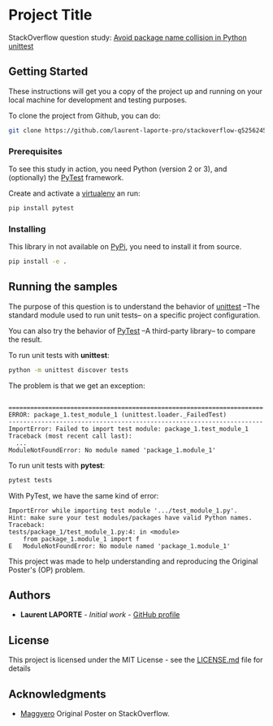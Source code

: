 # Project Title


StackOverflow question study: [Avoid package name collision in Python unittest](https://stackoverflow.com/q/52562454/1513933)

## Getting Started

These instructions will get you a copy of the project up and running on your local machine for development and testing purposes.

To clone the project from Github, you can do:

```bash
git clone https://github.com/laurent-laporte-pro/stackoverflow-q52562454.git
```

### Prerequisites

To see this study in action, you need Python (version 2 or 3), and (optionally) the [PyTest](https://docs.pytest.org) framework.

Create and activate a [virtualenv](https://virtualenv.pypa.io) an run:

```bash
pip install pytest
```

### Installing

This library in not available on [PyPi](https://pypi.org/), you need to install it from source.

```bash
pip install -e .
```

## Running the samples

The purpose of this question is to understand the behavior of [unittest](https://docs.python.org/3/library/unittest.html) –The standard module used to run unit tests– on a specific project configuration.

You can also try the behavior of [PyTest](https://docs.pytest.org) –A third-party library– to compare the result.

To run unit tests with **unittest**:

```bash
python -m unittest discover tests
```

The problem is that we get an exception:

```

======================================================================
ERROR: package_1.test_module_1 (unittest.loader._FailedTest)
----------------------------------------------------------------------
ImportError: Failed to import test module: package_1.test_module_1
Traceback (most recent call last):
  ...
ModuleNotFoundError: No module named 'package_1.module_1'
```

To run unit tests with **pytest**:

```bash
pytest tests
```

With PyTest, we have the same kind of error:

```
ImportError while importing test module '.../test_module_1.py'.
Hint: make sure your test modules/packages have valid Python names.
Traceback:
tests/package_1/test_module_1.py:4: in <module>
    from package_1.module_1 import f
E   ModuleNotFoundError: No module named 'package_1.module_1'
```

This project was made to help understanding and reproducing the Original Poster's (OP) problem.

## Authors

* **Laurent LAPORTE** - *Initial work* - [GitHub profile](https://laurent-laporte-pro.github.io/)

## License

This project is licensed under the MIT License - see the [LICENSE.md](LICENSE.md) file for details

## Acknowledgments

* [Maggyero](https://stackoverflow.com/users/2326961/maggyero) Original Poster on StackOverflow.
